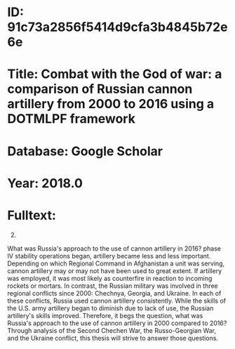 # ID: 91c73a2856f5414d9cfa3b4845b72e6e
# Title: Combat with the God of war: a comparison of Russian cannon artillery from 2000 to 2016 using a DOTMLPF framework
# Database: Google Scholar
# Year: 2018.0
# Fulltext:
2.
What was Russia's approach to the use of cannon artillery in 2016?
phase IV stability operations began, artillery became less and less important.
Depending on which Regional Command in Afghanistan a unit was serving, cannon artillery may or may not have been used to great extent.
If artillery was employed, it was most likely as counterfire in reaction to incoming rockets or mortars.
In contrast, the Russian military was involved in three regional conflicts since 2000: Chechnya, Georgia, and Ukraine.
In each of these conflicts, Russia used cannon artillery consistently.
While the skills of the U.S. army artillery began to diminish due to lack of use, the Russian artillery's skills improved.
Therefore, it begs the question, what was Russia's approach to the use of cannon artillery in 2000 compared to 2016?
Through analysis of the Second Chechen War, the Russo-Georgian War, and the Ukraine conflict, this thesis will strive to answer those questions.